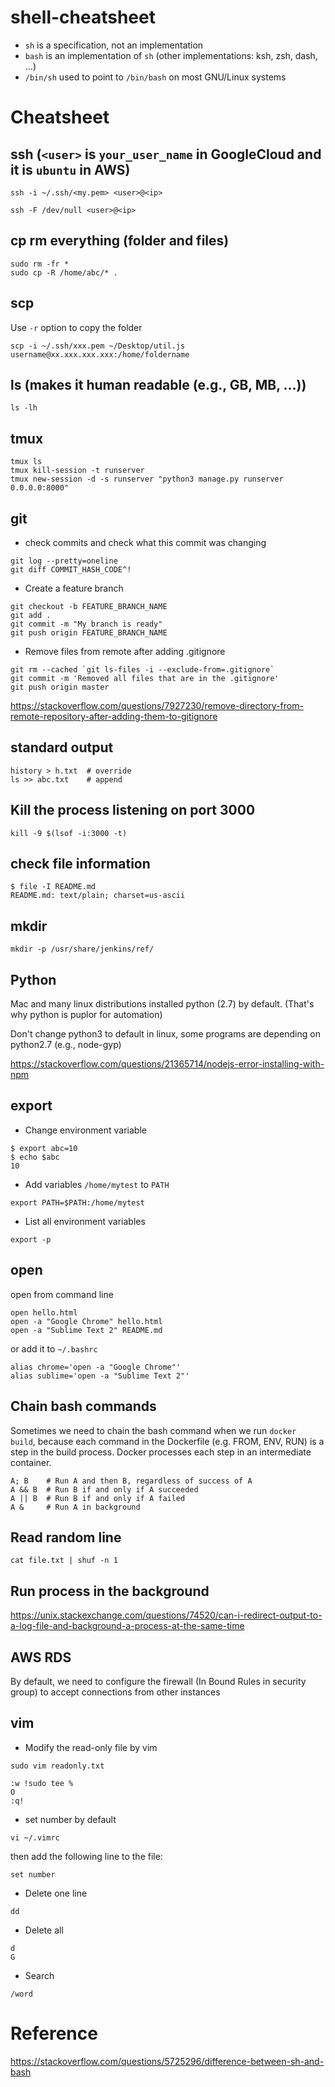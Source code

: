 # shell-cheatsheet

* `sh` is a specification, not an implementation
* `bash` is an implementation of `sh` (other implementations: ksh, zsh, dash, ...)
* `/bin/sh` used to point to `/bin/bash` on most GNU/Linux systems

# Cheatsheet

## ssh (`<user>` is `your_user_name` in GoogleCloud and it is `ubuntu` in AWS)

```
ssh -i ~/.ssh/<my.pem> <user>@<ip>
```

```
ssh -F /dev/null <user>@<ip>
```

## cp rm everything (folder and files)
```
sudo rm -fr *
sudo cp -R /home/abc/* .
```

## scp

Use `-r` option to copy the folder

```
scp -i ~/.ssh/xxx.pem ~/Desktop/util.js username@xx.xxx.xxx.xxx:/home/foldername
```

## ls (makes it human readable (e.g., GB, MB, ...))

```
ls -lh
```

## tmux
```
tmux ls
tmux kill-session -t runserver
tmux new-session -d -s runserver "python3 manage.py runserver 0.0.0.0:8000"
```

## git
* check commits and check what this commit was changing

```
git log --pretty=oneline
git diff COMMIT_HASH_CODE^!
```

* Create a feature branch

```
git checkout -b FEATURE_BRANCH_NAME
git add .
git commit -m "My branch is ready"
git push origin FEATURE_BRANCH_NAME
```

* Remove files from remote after adding .gitignore

```
git rm --cached `git ls-files -i --exclude-from=.gitignore` 
git commit -m 'Removed all files that are in the .gitignore' 
git push origin master
```

https://stackoverflow.com/questions/7927230/remove-directory-from-remote-repository-after-adding-them-to-gitignore

## standard output
```
history > h.txt  # override
ls >> abc.txt    # append
```

## Kill the process listening on port 3000 
```
kill -9 $(lsof -i:3000 -t)
```

## check file information

```
$ file -I README.md 
README.md: text/plain; charset=us-ascii
```

## mkdir

```
mkdir -p /usr/share/jenkins/ref/
```

## Python
Mac and many linux distributions installed python (2.7) by default. (That's why python is puplor for automation)

Don't change python3 to default in linux, some programs are depending on python2.7 (e.g., node-gyp)

https://stackoverflow.com/questions/21365714/nodejs-error-installing-with-npm

## export

* Change environment variable

```
$ export abc=10
$ echo $abc
10
```

* Add variables `/home/mytest` to `PATH`

```
export PATH=$PATH:/home/mytest
```

* List all environment variables
```
export -p
```

## open

open from command line

```
open hello.html
open -a "Google Chrome" hello.html
open -a "Sublime Text 2" README.md
```

or add it to `~/.bashrc`

```
alias chrome='open -a "Google Chrome"'
alias sublime='open -a "Sublime Text 2"'
```

## Chain bash commands

Sometimes we need to chain the bash command when we run `docker build`, because each command in the Dockerfile (e.g. FROM, ENV, RUN) is a step in the build process. Docker processes each step in an intermediate container. 

```
A; B    # Run A and then B, regardless of success of A
A && B  # Run B if and only if A succeeded
A || B  # Run B if and only if A failed
A &     # Run A in background
```

## Read random line  
```
cat file.txt | shuf -n 1
```

## Run process in the background  
https://unix.stackexchange.com/questions/74520/can-i-redirect-output-to-a-log-file-and-background-a-process-at-the-same-time  

## AWS RDS
By default, we need to configure the firewall (In Bound Rules in security group) to accept connections from other instances

## vim

* Modify the read-only file by vim
```
sudo vim readonly.txt
```

```
:w !sudo tee %
O
:q!
```

* set number by default

```
vi ~/.vimrc
```

then add the following line to the file:

```
set number
```

* Delete one line
```
dd
```

* Delete all
```
d
G
```

* Search
```
/word
```

# Reference

https://stackoverflow.com/questions/5725296/difference-between-sh-and-bash
